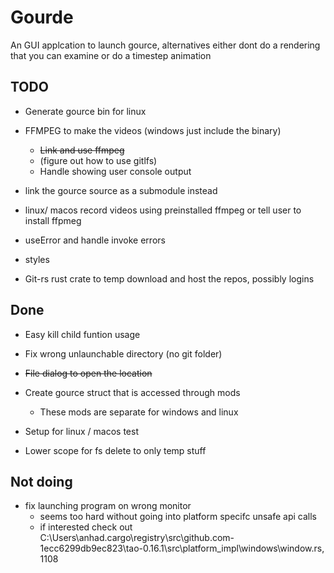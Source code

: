 # Gourde
An GUI applcation to launch gource, alternatives either dont do a rendering that you can examine or do a timestep animation

## TODO


- Generate gource bin for linux

- FFMPEG to make the videos (windows just include the binary) 
    - ~~Link and use ffmpeg~~
    - (figure out how to use gitlfs)
    - Handle showing user console output


- link the gource source as a submodule instead 
- linux/ macos record videos using preinstalled ffmpeg or tell user to install ffpmeg
- useError and handle invoke errors 
- styles


- Git-rs rust crate to temp download and host the repos, possibly logins



## Done
- Easy kill child funtion usage
- Fix wrong unlaunchable directory (no git folder)
- ~~File dialog to open the location~~
- Create gource struct that is accessed through mods
    - These mods are separate for windows and linux 

- Setup for linux / macos test

- Lower scope for fs delete to only temp stuff

## Not doing 
- fix launching program on wrong monitor 
    - seems too hard without going into platform specifc unsafe api calls
    - if interested check out C:\Users\anhad\.cargo\registry\src\github.com-1ecc6299db9ec823\tao-0.16.1\src\platform_impl\windows\window.rs, 1108
